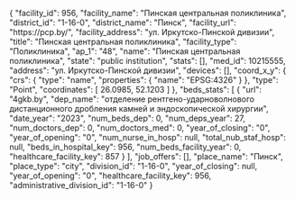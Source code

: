 {
    "facility_id": 956,
    "facility_name": "Пинская центральная поликлиника",
    "district_id": "1-16-0",
    "district_name": "Пинск",
    "facility_url": "https:\/\/pcp.by\/",
    "facility_address": "ул. Иркутско-Пинской дивизии",
    "title": "Пинская центральная поликлиника",
    "facility_type": "Поликлиника",
    "ap_1": "48",
    "name": "Пинская центральная поликлиника",
    "state": "public institution",
    "stats": [],
    "med_id": 10215555,
    "address": "ул. Иркутско-Пинской дивизии",
    "devices": [],
    "coord_x_y": {
        "crs": {
            "type": "name",
            "properties": {
                "name": "EPSG:4326"
            }
        },
        "type": "Point",
        "coordinates": [
            26.0985,
            52.1203
        ]
    },
    "beds_stats": [
        {
            "url": "4gkb.by",
            "dep_name": "отделение рентгено-ударноволнового дистанционного дробления камней и эндоскопической хирургии",
            "date_year": "2023",
            "num_beds_dep": 0,
            "num_deps_year": 27,
            "num_doctors_dep": 0,
            "num_doctors_med": 0,
            "year_of_closing": "0",
            "year_of_opening": "0",
            "num_nurse_in_hosp": null,
            "total_nub_staf_hosp": null,
            "beds_in_hospital_key": 956,
            "num_beds_facility_year": 0,
            "healthcare_facility_key": 857
        }
    ],
    "job_offers": [],
    "place_name": "Пинск",
    "place_type": "city",
    "division_id": "1-16-0",
    "year_of_closing": null,
    "year_of_opening": "0",
    "healthcare_facility_key": 956,
    "administrative_division_id": "1-16-0"
}